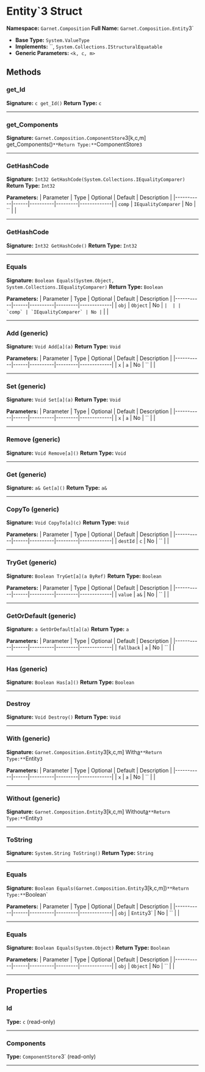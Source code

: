 # Entity`3 Struct

**Namespace:** `Garnet.Composition`
**Full Name:** `Garnet.Composition.Entity`3`
- **Base Type:** `System.ValueType`
- **Implements:** ``, `System.Collections.IStructuralEquatable`
- **Generic Parameters:** `<k, c, m>`

## Methods

### get_Id

**Signature:** `c get_Id()`
**Return Type:** `c`

---

### get_Components

**Signature:** `Garnet.Composition.ComponentStore`3[k,c,m] get_Components()`
**Return Type:** `ComponentStore`3`

---

### GetHashCode

**Signature:** `Int32 GetHashCode(System.Collections.IEqualityComparer)`
**Return Type:** `Int32`

**Parameters:**
| Parameter | Type | Optional | Default | Description |
|-----------|------|----------|---------|-------------|
| `comp` | `IEqualityComparer` | No | `` |  |

---

### GetHashCode

**Signature:** `Int32 GetHashCode()`
**Return Type:** `Int32`

---

### Equals

**Signature:** `Boolean Equals(System.Object, System.Collections.IEqualityComparer)`
**Return Type:** `Boolean`

**Parameters:**
| Parameter | Type | Optional | Default | Description |
|-----------|------|----------|---------|-------------|
| `obj` | `Object` | No | `` |  |
| `comp` | `IEqualityComparer` | No | `` |  |

---

### Add (generic)

**Signature:** `Void Add[a](a)`
**Return Type:** `Void`

**Parameters:**
| Parameter | Type | Optional | Default | Description |
|-----------|------|----------|---------|-------------|
| `x` | `a` | No | `` |  |

---

### Set (generic)

**Signature:** `Void Set[a](a)`
**Return Type:** `Void`

**Parameters:**
| Parameter | Type | Optional | Default | Description |
|-----------|------|----------|---------|-------------|
| `x` | `a` | No | `` |  |

---

### Remove (generic)

**Signature:** `Void Remove[a]()`
**Return Type:** `Void`

---

### Get (generic)

**Signature:** `a& Get[a]()`
**Return Type:** `a&`

---

### CopyTo (generic)

**Signature:** `Void CopyTo[a](c)`
**Return Type:** `Void`

**Parameters:**
| Parameter | Type | Optional | Default | Description |
|-----------|------|----------|---------|-------------|
| `destId` | `c` | No | `` |  |

---

### TryGet (generic)

**Signature:** `Boolean TryGet[a](a ByRef)`
**Return Type:** `Boolean`

**Parameters:**
| Parameter | Type | Optional | Default | Description |
|-----------|------|----------|---------|-------------|
| `value` | `a&` | No | `` |  |

---

### GetOrDefault (generic)

**Signature:** `a GetOrDefault[a](a)`
**Return Type:** `a`

**Parameters:**
| Parameter | Type | Optional | Default | Description |
|-----------|------|----------|---------|-------------|
| `fallback` | `a` | No | `` |  |

---

### Has (generic)

**Signature:** `Boolean Has[a]()`
**Return Type:** `Boolean`

---

### Destroy

**Signature:** `Void Destroy()`
**Return Type:** `Void`

---

### With (generic)

**Signature:** `Garnet.Composition.Entity`3[k,c,m] With[a](a)`
**Return Type:** `Entity`3`

**Parameters:**
| Parameter | Type | Optional | Default | Description |
|-----------|------|----------|---------|-------------|
| `x` | `a` | No | `` |  |

---

### Without (generic)

**Signature:** `Garnet.Composition.Entity`3[k,c,m] Without[a]()`
**Return Type:** `Entity`3`

---

### ToString

**Signature:** `System.String ToString()`
**Return Type:** `String`

---

### Equals

**Signature:** `Boolean Equals(Garnet.Composition.Entity`3[k,c,m])`
**Return Type:** `Boolean`

**Parameters:**
| Parameter | Type | Optional | Default | Description |
|-----------|------|----------|---------|-------------|
| `obj` | `Entity`3` | No | `` |  |

---

### Equals

**Signature:** `Boolean Equals(System.Object)`
**Return Type:** `Boolean`

**Parameters:**
| Parameter | Type | Optional | Default | Description |
|-----------|------|----------|---------|-------------|
| `obj` | `Object` | No | `` |  |

---

## Properties

### Id

**Type:** `c` (read-only)

---

### Components

**Type:** `ComponentStore`3` (read-only)

---